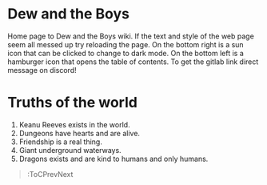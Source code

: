 # Dew and the Boys

Home page to Dew and the Boys wiki. If the text and style of the web page seem all messed up try reloading the page. On the bottom right is a sun icon that can be clicked to change to dark mode. On the bottom left is a hamburger icon that opens the table of contents. To get the gitlab link direct message on discord!

# Truths of the world

1. Keanu Reeves exists in the world.
1. Dungeons have hearts and are alive.
1. Friendship is a real thing.
1. Giant underground waterways.
1. Dragons exists and are kind to humans and only humans.


> :ToCPrevNext